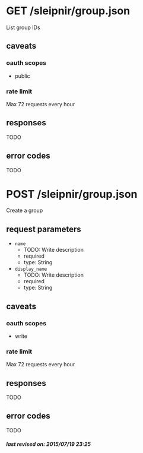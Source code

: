 # GET /sleipnir/group.json

List group IDs

## caveats

### oauth scopes

- public

### rate limit

Max 72 requests every hour

## responses

TODO

## error codes

TODO

# POST /sleipnir/group.json

Create a group

## request parameters

- `name`
  - TODO: Write description
  - required
  - type: String
- `display_name`
  - TODO: Write description
  - required
  - type: String

## caveats

### oauth scopes

- write

### rate limit

Max 72 requests every hour

## responses

TODO

## error codes

TODO

##### last revised on: 2015/07/19 23:25

